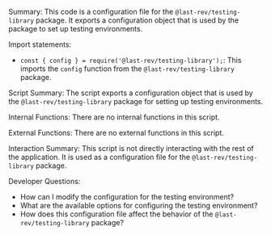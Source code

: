 Summary:
This code is a configuration file for the `@last-rev/testing-library` package. It exports a configuration object that is used by the package to set up testing environments.

Import statements:
- `const { config } = require('@last-rev/testing-library');`: This imports the `config` function from the `@last-rev/testing-library` package.

Script Summary:
The script exports a configuration object that is used by the `@last-rev/testing-library` package for setting up testing environments.

Internal Functions:
There are no internal functions in this script.

External Functions:
There are no external functions in this script.

Interaction Summary:
This script is not directly interacting with the rest of the application. It is used as a configuration file for the `@last-rev/testing-library` package.

Developer Questions:
- How can I modify the configuration for the testing environment?
- What are the available options for configuring the testing environment?
- How does this configuration file affect the behavior of the `@last-rev/testing-library` package?